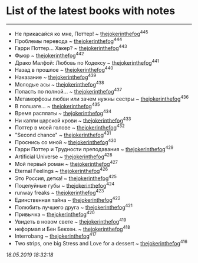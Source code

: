# List of the latest books with notes
---

* Не прикасайся ко мне, Поттер! ~ [thejokerinthefog](users/317/317244423-vkontakte)<sup>445</sup>
* Проблемы перевода ~ [thejokerinthefog](users/317/317244423-vkontakte)<sup>444</sup>
* Гарри Поттер... Хакер? ~ [thejokerinthefog](users/317/317244423-vkontakte)<sup>443</sup>
* Фьюр ~ [thejokerinthefog](users/317/317244423-vkontakte)<sup>442</sup>
* Драко Малфой: Любовь по Кодексу ~ [thejokerinthefog](users/317/317244423-vkontakte)<sup>441</sup>
* Назад в прошлое ~ [thejokerinthefog](users/317/317244423-vkontakte)<sup>440</sup>
* Наказание ~ [thejokerinthefog](users/317/317244423-vkontakte)<sup>439</sup>
* Молодые асы ~ [thejokerinthefog](users/317/317244423-vkontakte)<sup>438</sup>
* Попасть по полной... ~ [thejokerinthefog](users/317/317244423-vkontakte)<sup>437</sup>
* Метаморфозы любви или зачем нужны сестры ~ [thejokerinthefog](users/317/317244423-vkontakte)<sup>436</sup>
* В полшаге... ~ [thejokerinthefog](users/317/317244423-vkontakte)<sup>435</sup>
* Время расплаты ~ [thejokerinthefog](users/317/317244423-vkontakte)<sup>434</sup>
* Ни капли царской крови ~ [thejokerinthefog](users/317/317244423-vkontakte)<sup>433</sup>
* Поттер в моей голове ~ [thejokerinthefog](users/317/317244423-vkontakte)<sup>432</sup>
* "Second chance" ~ [thejokerinthefog](users/317/317244423-vkontakte)<sup>431</sup>
* Проснись со мной ~ [thejokerinthefog](users/317/317244423-vkontakte)<sup>430</sup>
* Гарри Поттер и Трудности преподавания ~ [thejokerinthefog](users/317/317244423-vkontakte)<sup>429</sup>
* Artificial Universe ~ [thejokerinthefog](users/317/317244423-vkontakte)<sup>428</sup>
* Мой первый роман ~ [thejokerinthefog](users/317/317244423-vkontakte)<sup>427</sup>
* Eternal Feelings ~ [thejokerinthefog](users/317/317244423-vkontakte)<sup>426</sup>
* Это Россия, детка! ~ [thejokerinthefog](users/317/317244423-vkontakte)<sup>425</sup>
* Поцелуйные губы ~ [thejokerinthefog](users/317/317244423-vkontakte)<sup>424</sup>
* runway freaks ~ [thejokerinthefog](users/317/317244423-vkontakte)<sup>423</sup>
* Единственная тайна ~ [thejokerinthefog](users/317/317244423-vkontakte)<sup>422</sup>
* Полюбить лучшего друга ~ [thejokerinthefog](users/317/317244423-vkontakte)<sup>421</sup>
* Привычка ~ [thejokerinthefog](users/317/317244423-vkontakte)<sup>420</sup>
* Увидеть в новом свете ~ [thejokerinthefog](users/317/317244423-vkontakte)<sup>419</sup>
* неформал и Бен Бекхен. ~ [thejokerinthefog](users/317/317244423-vkontakte)<sup>418</sup>
* Interrobang ~ [thejokerinthefog](users/317/317244423-vkontakte)<sup>417</sup>
* Two strips, оne big Stress and Love for a dessert ~ [thejokerinthefog](users/317/317244423-vkontakte)<sup>416</sup>


_16.05.2019 18:32:18_

